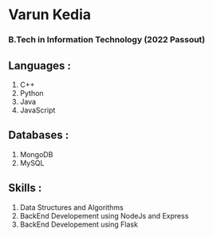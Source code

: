 # Varun Kedia
### B.Tech in Information Technology (2022 Passout)
## Languages :
1. C++
2. Python
3. Java
4. JavaScript
## Databases :
1. MongoDB
2. MySQL
## Skills :
1. Data Structures and Algorithms
2. BackEnd Developement using NodeJs and Express
3. BackEnd Developement using Flask
